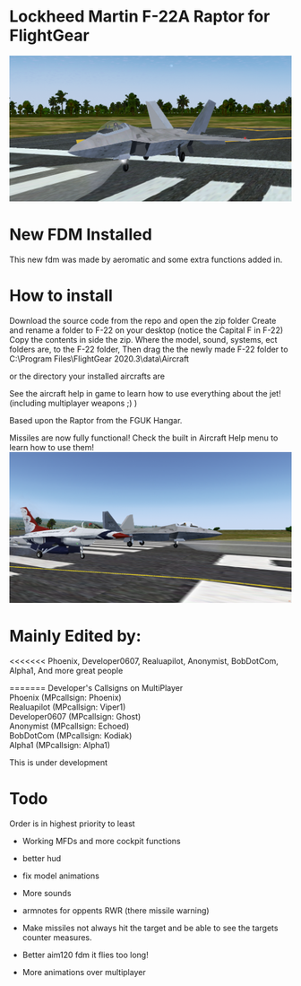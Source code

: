 #  Lockheed Martin F-22A Raptor for FlightGear

![image](/pic.png)

# New FDM Installed
This new fdm was made by aeromatic and some extra functions added in.

# How to install
Download the source code from the repo and open the zip folder Create and rename a folder to F-22 on your desktop (notice the Capital F in F-22) Copy the contents in side the zip. Where the model, sound, systems, ect folders are, to the F-22 folder,
Then drag the the newly made F-22 folder to 
C:\Program Files\FlightGear 2020.3\data\Aircraft

or the directory your installed aircrafts are

See the aircraft help in game to learn how to use everything about the jet! (including multiplayer weapons ;) )

Based upon the Raptor from the FGUK Hangar.

Missiles are now fully functional!
Check the built in Aircraft Help menu to learn how to use them!
![image](/raptorandviper.png)

# Mainly Edited by:
<<<<<<<
 Phoenix, Developer0607, Realuapilot, Anonymist, BobDotCom, Alpha1, And more great people

======= Developer's Callsigns on MultiPlayer <br>
Phoenix (MPcallsign: Phoenix) <br>
Realuapilot (MPcallsign: Viper1) <br>
Developer0607 (MPcallsign: Ghost) <br>
Anonymist (MPcallsign: Echoed) <br>
BobDotCom (MPcallsign: Kodiak) <br>
Alpha1 (MPcallsign: Alpha1) <br>



This is under development

# Todo
Order is in highest priority to least

- Working MFDs and more cockpit functions
- better hud
- fix model animations 
- More sounds
- armnotes for oppents RWR (there missile warning)

- Make missiles not always hit the target and be able to see the targets counter measures.

- Better aim120 fdm it flies too long!
- More animations over multiplayer
